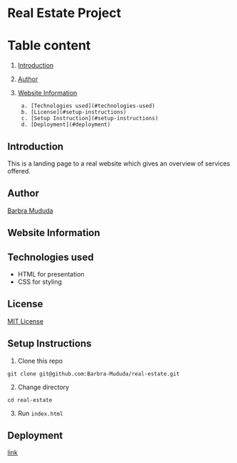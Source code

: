 # Real Estate Project

# Table content
1. [Introduction](#introduction)
2. [Author](#author)
3. [Website Information](#website-Information)

        a. [Technologies used](#technologies-used)
        b. [License](#setup-instructions)
        c. [Setup Instruction](#setup-instructions)
        d. [Deployment](#deployment)

## Introduction <a name= "introduction"></a>
This is a landing page to a real website which gives an overview of services offered.

## Author <a name= "author"></a>

[Barbra Mududa](https://github.com/Barbra-Mududa)

## Website Information <a name= "website-information"></a>
## Technologies used <a name= "technologies-used"></a>

- HTML for presentation
- CSS for styling

## License <a name= "license"></a>

[MIT License](LICENSE)

## Setup Instructions <a name= "setup-instructions"></a>

1. Clone this repo

```
git clone git@github.com:Barbra-Mududa/real-estate.git
```

2. Change directory

```
cd real-estate
```

3. Run `index.html`

## Deployment <a name= "deployment"></a>

[link](https://barbra-mududa.github.io/real-estate/)


